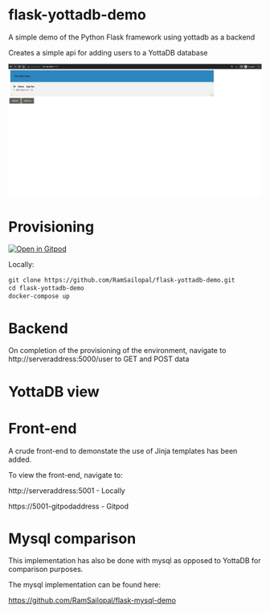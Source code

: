 # flask-yottadb-demo

A simple demo of the Python Flask framework using yottadb as a backend

Creates a simple api for adding users to a YottaDB database

![Alt text](flask.JPG?raw=true "view")

# Provisioning


[![Open in Gitpod](https://gitpod.io/button/open-in-gitpod.svg)](https://gitpod.io/#https://github.com/RamSailopal/flask-yottadb-demo)

Locally:

    git clone https://github.com/RamSailopal/flask-yottadb-demo.git
    cd flask-yottadb-demo
    docker-compose up
    
# Backend
    
    
On completion of the provisioning of the environment, navigate to http://serveraddress:5000/user to GET and POST data

# YottaDB view


# Front-end

A crude front-end to demonstate the use of Jinja templates has been added.

To view the front-end, navigate to:

http://serveraddress:5001 - Locally

https://5001-gitpodaddress - Gitpod


# Mysql comparison

This implementation has also be done with mysql as opposed to YottaDB for comparison purposes.

The mysql implementation can be found here:

https://github.com/RamSailopal/flask-mysql-demo



